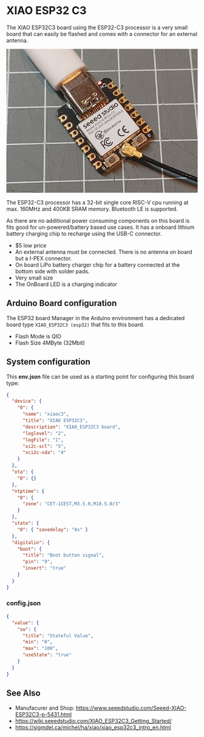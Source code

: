 # XIAO ESP32 C3

The XIAO ESP32C3 board using the ESP32-C3 processor is a very small board that can easily be
flashed and comes with a connector for an external antenna.

![XIAO ESP32C3 board](xiao-c3.jpg)

The ESP32-C3 processor has a 32-bit single core RISC-V cpu running at max. 160MHz and
400KB SRAM memory. Bluetooth LE is supported.

As there are no additional power consuming components on this board is fits good for
un-powered/battery based use cases. It has a onboard lithium battery charging chip to recharge
using the USB-C connector.

* $5 low price
* An external antenna must be connected. There is no antenna on board but a I-PEX connector.
* On board LiPo battery charger chip for a battery connected at the bottom side with solder pads.
* Very small size
* The OnBoard LED is a charging indicator


## Arduino Board configuration

The ESP32 board Manager in the Arduino environment has a dedicated board type
`XIAO_ESP32C3 (esp32)` that fits to this board.

* Flash Mode is QIO
* Flash Size 4MByte (32Mbit)

## System configuration

This **env.json** file can be used as a starting point for configuring this board type:

```json
{
  "device": {
    "0": {
      "name": "xiaoc3",
      "title": "XIAO ESP32C3",
      "description": "XIAO_ESP32C3 board",
      "loglevel": "2",
      "logFile": "1",
      "xi2c-scl": "5",
      "xci2c-sda": "4"
    }
  },
  "ota": {
    "0": {}
  },
  "ntptime": {
    "0": {
      "zone": "CET-1CEST,M3.5.0,M10.5.0/3"
    }
  },
  "state": {
    "0": { "savedelay": "8s" }
  },
  "digitalin": {
    "boot": {
      "title": "Boot button signal",
      "pin": "9",
      "invert": "true"
    }
  }
}
```


### config.json

```json
{
  "value": {
    "sw": {
      "title": "Stateful Value",
      "min": "0",
      "max": "100",
      "useState": "true"
    }
  }
}
```


## See Also

* Manufacurer and Shop: <https://www.seeedstudio.com/Seeed-XIAO-ESP32C3-p-5431.html>
* <https://wiki.seeedstudio.com/XIAO_ESP32C3_Getting_Started/>
* <https://sigmdel.ca/michel/ha/xiao/xiao_esp32c3_intro_en.html>

